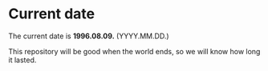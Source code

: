 # Current date

The current date is **1996.08.09.** (YYYY.MM.DD.)

This repository will be good when the world ends, so we will know how long it lasted.